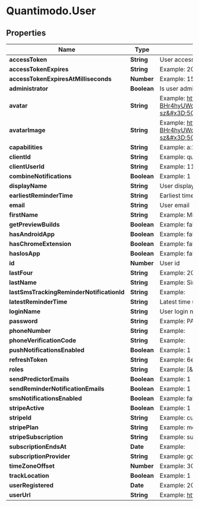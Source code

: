 # Quantimodo.User

## Properties
Name | Type | Description | Notes
------------ | ------------- | ------------- | -------------
**accessToken** | **String** | User access token | 
**accessTokenExpires** | **String** | Example: 2018-08-08 02:41:19 | [optional] 
**accessTokenExpiresAtMilliseconds** | **Number** | Example: 1533696079000 | [optional] 
**administrator** | **Boolean** | Is user administrator | 
**avatar** | **String** | Example: https://lh6.googleusercontent.com/-BHr4hyUWqZU/AAAAAAAAAAI/AAAAAAAIG28/2Lv0en738II/photo.jpg?sz&#x3D;50 | [optional] 
**avatarImage** | **String** | Example: https://lh6.googleusercontent.com/-BHr4hyUWqZU/AAAAAAAAAAI/AAAAAAAIG28/2Lv0en738II/photo.jpg?sz&#x3D;50 | [optional] 
**capabilities** | **String** | Example: a:1:{s:13:\&quot;administrator\&quot;;b:1;} | [optional] 
**clientId** | **String** | Example: quantimodo | [optional] 
**clientUserId** | **String** | Example: 118444693184829555362 | [optional] 
**combineNotifications** | **Boolean** | Example: 1 | [optional] 
**displayName** | **String** | User display name | 
**earliestReminderTime** | **String** | Earliest time user should get notifications. Example: 05:00:00 | [optional] 
**email** | **String** | User email | 
**firstName** | **String** | Example: Mike | [optional] 
**getPreviewBuilds** | **Boolean** | Example: false | [optional] 
**hasAndroidApp** | **Boolean** | Example: false | [optional] 
**hasChromeExtension** | **Boolean** | Example: false | [optional] 
**hasIosApp** | **Boolean** | Example: false | [optional] 
**id** | **Number** | User id | 
**lastFour** | **String** | Example: 2009 | [optional] 
**lastName** | **String** | Example: Sinn | [optional] 
**lastSmsTrackingReminderNotificationId** | **String** | Example:  | [optional] 
**latestReminderTime** | **String** | Latest time user should get notifications. Example: 23:00:00 | [optional] 
**loginName** | **String** | User login name | 
**password** | **String** | Example: PASSWORD | [optional] 
**phoneNumber** | **String** | Example:  | [optional] 
**phoneVerificationCode** | **String** | Example:  | [optional] 
**pushNotificationsEnabled** | **Boolean** | Example: 1 | [optional] 
**refreshToken** | **String** | Example: 6e99b113d85586de1f92468433f2df1e666647cb | [optional] 
**roles** | **String** | Example: [\&quot;admin\&quot;] | [optional] 
**sendPredictorEmails** | **Boolean** | Example: 1 | [optional] 
**sendReminderNotificationEmails** | **Boolean** | Example: 1 | [optional] 
**smsNotificationsEnabled** | **Boolean** | Example: false | [optional] 
**stripeActive** | **Boolean** | Example: 1 | [optional] 
**stripeId** | **String** | Example: cus_A8CEmcvl8jwLhV | [optional] 
**stripePlan** | **String** | Example: monthly7 | [optional] 
**stripeSubscription** | **String** | Example: sub_ANTx3nOE7nzjQf | [optional] 
**subscriptionEndsAt** | **Date** | Example:  | [optional] 
**subscriptionProvider** | **String** | Example: google | [optional] 
**timeZoneOffset** | **Number** | Example: 300 | [optional] 
**trackLocation** | **Boolean** | Example: 1 | [optional] 
**userRegistered** | **Date** | Example: 2013-12-03 15:25:13 | [optional] 
**userUrl** | **String** | Example: https://plus.google.com/+MikeSinn | [optional] 


